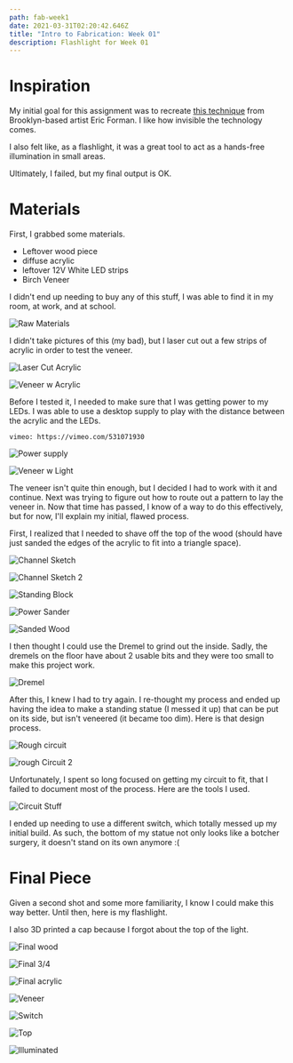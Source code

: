```yaml
---
path: fab-week1
date: 2021-03-31T02:20:42.646Z
title: "Intro to Fabrication: Week 01"
description: Flashlight for Week 01
---
```

# Inspiration

My initial goal for this assignment was to recreate [this technique](https://www.ericforman.com/art/wood-light-i-array) from Brooklyn-based artist Eric Forman. I like how invisible the technology comes. 

I also felt like, as a flashlight, it was a great tool to act as a hands-free illumination in small areas. 

Ultimately, I failed, but my final output is OK.

# Materials

First, I grabbed some materials. 

* Leftover wood piece
* diffuse acrylic
* leftover 12V White LED strips
* Birch Veneer

I didn't end up needing to buy any of this stuff, I was able to find it in my room, at work, and at school. 

![Raw Materials](/../assets/fab/week01/1.jpg)

I didn't take pictures of this (my bad), but I laser cut out a few strips of acrylic in order to test the veneer. 

![Laser Cut Acrylic](/../assets/fab/week01/3.jpg)

![Veneer w Acrylic](/../assets/fab/week01/3.jpg)

Before I tested it, I needed to make sure that I was getting power to my LEDs. I was able to use a desktop supply to play with the distance between the acrylic and the LEDs.

`vimeo: https://vimeo.com/531071930`

![Power supply](/../assets/fab/week01/4.jpg)

![Veneer w Light](/../assets/fab/week01/5.jpg)

The veneer isn't quite thin enough, but I decided I had to work with it and continue. Next was trying to figure out how to route out a pattern to lay the veneer in. Now that time has passed, I know of a way to do this effectively, but for now, I'll explain my initial, flawed process.

First, I realized that I needed to shave off the top of the wood (should have just sanded the edges of the acrylic to fit into a triangle space). 

![Channel Sketch](/../assets/fab/week01/6.jpg)

![Channel Sketch 2](/../assets/fab/week01/11.jpg)

![Standing Block](/../assets/fab/week01/7.jpg)

![Power Sander](/../assets/fab/week01/8.jpg)

![Sanded Wood](/../assets/fab/week01/9.jpg)

I then thought I could use the Dremel to grind out the inside. Sadly, the dremels on the floor have about 2 usable bits and they were too small to make this project work. 

![Dremel](/../assets/fab/week01/10.jpg)

After this, I knew I had to try again. I re-thought my process and ended up having the idea to make a standing statue (I messed it up) that can be put on its side, but isn't veneered (it became too dim). Here is that design process. 

![Rough circuit](/../assets/fab/week01/13.jpg)

![rough Circuit 2](/../assets/fab/week01/16.jpg)

Unfortunately, I spent so long focused on getting my circuit to fit, that I failed to document most of the process. Here are the tools I used. 

![Circuit Stuff](/../assets/fab/week01/17.jpg)

I ended up needing to use a different switch, which totally messed up my initial build. As such, the bottom of my statue not only looks like a botcher surgery, it doesn't stand on its own anymore :( 

# Final Piece

Given a second shot and some more familiarity, I know I could make this way better. Until then, here is my flashlight.

I also 3D printed a cap because I forgot about the top of the light.

![Final wood](/../assets/fab/week01/19.jpg)

![Final 3/4](/../assets/fab/week01/20.jpg)

![Final acrylic](/../assets/fab/week01/21.jpg)

![Veneer](/../assets/fab/week01/22.jpg)

![Switch](/../assets/fab/week01/23.jpg)

![Top](/../assets/fab/week01/24.jpg)

![Illuminated](/../assets/fab/week01/25.jpg)